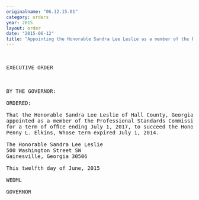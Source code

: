 ```yaml
---
originalname: "06.12.15.01"
category: orders
year: 2015
layout: order
date: "2015-06-12"
title: "Appointing the Honorable Sandra Lee Leslie as a member of the Professional Standards Commission"
---
```

<pre>
 

EXECUTIVE ORDER

 

BY THE GOVERNOR:

ORDERED:

That the Honorable Sandra Lee Leslie of Hall County, Georgia, is
appointed as a member of the Professional Standards Commission,
for a term of ofﬁce ending July 1, 2017, to succeed the Honorable
Penny L. Elkins, Whose term expired July 1, 2014.

The Honorable Sandra Lee Leslie
500 Washington Street SW
Gainesville, Georgia 30506

This twelfth day of June, 2015

WEDML

GOVERNOR

 

 

 

</pre>

